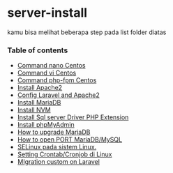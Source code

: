 ﻿# server-install

kamu bisa melihat beberapa step pada list folder diatas

### Table of contents
- [Command nano Centos](./basic-command-nano-centos.md)
- [Command vi Centos](./basic-command-vi-centos.md)
- [Command php-fpm Centos](./install-php-fpm-centos.md)
- [Install Apache2](./step-apache2.md)
- [Config Laravel and Apache2](./step-config-laravel.md)
- [Install MariaDB](./step-install-mariadb.md)
- [Install NVM](./step-install-nvm.md)
- [Install Sql server Driver PHP Extension](./step-install-php-sqlsrv-driver.md)
- [Install phpMyAdmin](./step-install-phpmyadmin.md)
- [How to upgrade MariaDB](./step-upgrade-mariadb.md)
- [How to open PORT MariaDB/MySQL](./open-port-mysql-mariadb.md)
- [SELinux pada sistem Linux.](./penting.md)
- [Setting Crontab/Cronjob di Linux](./config-crontab.md)
- [MIgration custom on Laravel](./basic-command-migration.md)
